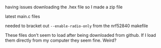 having issues downloading the .hex file so I made a zip file




latest main.c files

needed to bracket out `--enable-radio-only` from the nrf52840 makefile



These files don't seem to load after being downloaded from github. If I load them directly from my computer they seem fine. Weird?
